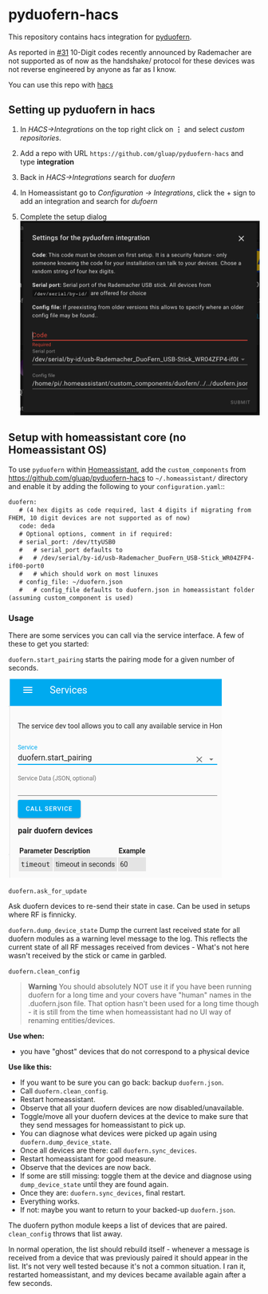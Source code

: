 pyduofern-hacs
==============

This repository contains hacs integration for [pyduofern](https://github.com/gluap/pyduofern).

As reported in [#31](https://github.com/gluap/pyduofern/issues/31) 10-Digit codes recently announced by Rademacher are not supported as of now as the handshake/
protocol for these devices was not reverse engineered by anyone as far as I know.

You can use this repo with [hacs](https://hacs.xyz)

Setting up pyduofern in hacs
----------------------------

1. In *HACS->Integrations* on the top right click on **⋮** and select *custom repositories*.

2. Add a repo with URL ``https://github.com/gluap/pyduofern-hacs`` and type **integration**

3. Back in *HACS->Integrations* search for *duofern*

4. In Homeassistant go to *Configuration -> Integrations*, click the + sign to add an integration and search for *dufoern*

5. Complete the setup dialog
![](pyduofern-configflow.png?raw=true)


Setup with homeassistant core (no Homeassistant OS)
---------------------------------------------------
To use ``pyduofern`` within [Homeassistant](https://home-assistant.io/), add the ``custom_components`` from https://github.com/gluap/pyduofern-hacs  to
``~/.homeassistant/`` directory and enable it by adding the following to your ``configuration.yaml``::

    duofern:
       # (4 hex digits as code required, last 4 digits if migrating from FHEM, 10 digit devices are not supported as of now)
       code: deda
       # Optional options, comment in if required:
       # serial_port: /dev/ttyUSB0
       #   # serial_port defaults to
       #   # /dev/serial/by-id/usb-Rademacher_DuoFern_USB-Stick_WR04ZFP4-if00-port0
       #   # which should work on most linuxes
       # config_file: ~/duofern.json
       #   # config_file defaults to duofern.json in homeassistant folder (assuming custom_component is used)

### Usage

There are some services you can call via the service interface. A few of these to get you started:

``duofern.start_pairing`` starts the pairing mode for a given number of seconds.

![Pairing](./pairing.png)

``duofern.ask_for_update``

Ask duofern devices to re-send their state in case. Can be used in setups where RF is finnicky.

``duofern.dump_device_state``
Dump the current last received state for all duofern modules as a warning level message to the log. This reflects the current state of all RF messages received from devices - What's not here wasn't received by the stick or came in garbled.

``duofern.clean_config``
> **Warning**
> You should absolutely NOT use it if you have been running duofern for a long time and your covers have "human" names in the .duofern.json file. That option hasn't been used for a long time though - it is still from the time when homeassistant had no UI way of renaming entities/devices.

**Use when:**
- you have "ghost" devices that do not correspond to a physical device

**Use like this:**
- If you want to be sure you can go back: backup ``duofern.json``. 
- Call ``duofern.clean_config``.
- Restart homeassistant.
- Observe that all your duofern devices are now disabled/unavailable.
- Toggle/move all your duofern devices at the device to make sure that they send messages for homeassistant to pick up.
- You can diagnose what devices were picked up again using ``duofern.dump_device_state``.
- Once all devices are there: call ``duofern.sync_devices``.
- Restart homeassistant for good measure.
- Observe that the devices are now back.
- If some are still missing: toggle them at the device and diagnose using ``dump_device_state`` until they are found again.
- Once they are: ``duofern.sync_devices``, final restart.
- Everything works.
- If not: maybe you want to return to your backed-up ``duofern.json``.

The duofern python module keeps a list of devices that are paired. ``clean_config`` throws that list away.

In normal operation, the list should rebuild itself - whenever a message is received from a device that was previously paired it should appear in the list.
It's not very well tested because it's not a common situation. I ran it, restarted homeassistant, and my devices became available again after a few seconds.

